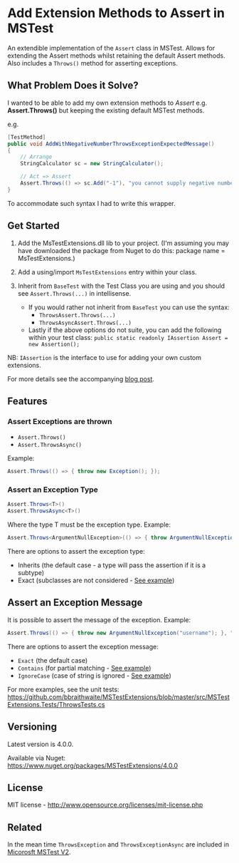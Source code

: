 # Add Extension Methods to Assert in MSTest

An extendible implementation of the `Assert` class in MSTest. Allows for extending the Assert methods whilst retaining the default Assert methods. Also includes a `Throws()` method for asserting exceptions.

## What Problem Does it Solve?

I wanted to be able to add my own extension methods to *Assert* e.g. **Assert.Throws()** but keeping the existing default MSTest methods.

e.g.

```csharp
[TestMethod]
public void AddWithNegativeNumberThrowsExceptionExpectedMessage()
{
    // Arrange
    StringCalculator sc = new StringCalculator();

    // Act => Assert
    Assert.Throws(() => sc.Add("-1"), "you cannot supply negative numbers.");
}
```

To accommodate such syntax I had to write this wrapper.

## Get Started

1. Add the MsTestExtensions.dll lib to your project. (I'm assuming you may have downloaded the package from Nuget to do this: package name = MsTestExtensions.)

2. Add a using/import `MsTestExtensions` entry within your class.

3. Inherit from `BaseTest` with the Test Class you are using and you should see `Assert.Throws(...)` in intellisense.
   * If you would rather not inherit from `BaseTest` you can use the syntax:
     * `ThrowsAssert.Throws(...)`
     * `ThrowsAsyncAssert.Throws(...)`
   * Lastly if the above options do not suite, you can add the following within your test class: `public static readonly IAssertion Assert = new Assertion();`

NB: `IAssertion` is the interface to use for adding your own custom extensions.

For more details see the accompanying [blog post](<http://www.bradoncode.com/blog/2012/02/extending-assert-in-mstest.html>).

## Features

### Assert Exceptions are thrown

* `Assert.Throws()`
* `Assert.ThrowsAsync()`

Example:

``` csharp
Assert.Throws(() => { throw new Exception(); });
```

### Assert an Exception Type

``` csharp
Assert.Throws<T>()
Assert.ThrowsAsync<T>()
```

Where the type T must be the exception type. Example:

``` csharp
Assert.Throws<ArgumentNullException>(() => { throw ArgumentNullException(); });
```

There are options to assert the exception type:

* Inherits (the default case - a type will pass the assertion if it is a subtype)
* Exact (subclasses are not considered - [See example](https://github.com/bbraithwaite/MSTestExtensions/blob/master/src/MSTestExtensions.Tests/ThrowsTests.cs#L169))

## Assert an Exception Message

It is possible to assert the message of the exception. Example:

``` csharp
Assert.Throws(() => { throw new ArgumentNullException("username"); }, "Value cannot be null." + Environment.NewLine + "Parameter name: username";);
```

There are options to assert the exception message:

* `Exact` (the default case)
* `Contains` (for partial matching - [See example](https://github.com/bbraithwaite/MSTestExtensions/blob/master/src/MSTestExtensions.Tests/ThrowsTests.cs#L125))
* `IgnoreCase` (case of string is ignored - [See example](https://github.com/bbraithwaite/MSTestExtensions/blob/master/src/MSTestExtensions.Tests/ThrowsTests.cs#L112))

For more examples, see the unit tests: <https://github.com/bbraithwaite/MSTestExtensions/blob/master/src/MSTestExtensions.Tests/ThrowsTests.cs>

## Versioning

Latest version is 4.0.0.

Available via Nuget: <https://www.nuget.org/packages/MSTestExtensions/4.0.0>

## License

MIT license - <http://www.opensource.org/licenses/mit-license.php>

## Related

In the mean time `ThrowsException` and `ThrowsExceptionAsync` are included in
[Micorosft MSTest V2](https://docs.microsoft.com/en-us/dotnet/api/microsoft.visualstudio.testtools.unittesting.assert.throwsexception?view=mstest-net-1.2.0).

